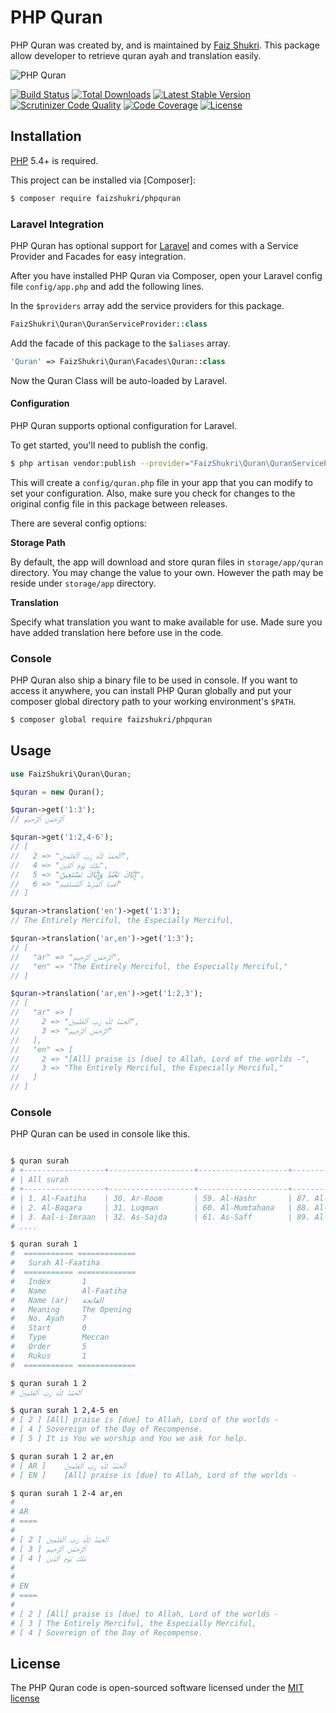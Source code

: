 PHP Quran
=========

PHP Quran was created by, and is maintained by [Faiz Shukri](https://github.com/faizshukri). This package allow developer to retrieve quran ayah and translation easily.

![PHP Quran](https://lh3.googleusercontent.com/ei0Yeh91ImHyXfdhZs49GYvn9dG_NNrInNAU-q77QzQCHUc2rvYn1yj0WHKB_BEobU7axk9-3bDL=w1200-h500-no)

[![Build Status](https://travis-ci.org/faizshukri/phpquran.svg)](https://travis-ci.org/faizshukri/phpquran)
[![Total Downloads](https://poser.pugx.org/faizshukri/phpquran/d/total.svg)](https://packagist.org/packages/faizshukri/phpquran)
[![Latest Stable Version](https://poser.pugx.org/faizshukri/phpquran/v/stable.svg)](https://packagist.org/packages/faizshukri/phpquran)
[![Scrutinizer Code Quality](https://scrutinizer-ci.com/g/faizshukri/phpquran/badges/quality-score.png?b=master)](https://scrutinizer-ci.com/g/faizshukri/phpquran/?branch=master)
[![Code Coverage](https://scrutinizer-ci.com/g/faizshukri/phpquran/badges/coverage.png?b=master)](https://scrutinizer-ci.com/g/faizshukri/phpquran/?branch=master)
[![License](https://poser.pugx.org/faizshukri/phpquran/license.svg)](https://packagist.org/packages/faizshukri/phpquran)

## Installation

[PHP](https://php.net) 5.4+ is required.

This project can be installed via [Composer]:

``` bash
$ composer require faizshukri/phpquran
```

### Laravel Integration

PHP Quran has optional support for [Laravel](https://laravel.com) and comes with a Service Provider and Facades for easy integration.

After you have installed PHP Quran via Composer, open your Laravel config file `config/app.php` and add the following lines.

In the `$providers` array add the service providers for this package.

```php
FaizShukri\Quran\QuranServiceProvider::class
```

Add the facade of this package to the `$aliases` array.

```php
'Quran' => FaizShukri\Quran\Facades\Quran::class
```

Now the Quran Class will be auto-loaded by Laravel.

#### Configuration

PHP Quran supports optional configuration for Laravel.

To get started, you'll need to publish the config.

```bash
$ php artisan vendor:publish --provider="FaizShukri\Quran\QuranServiceProvider"
```

This will create a `config/quran.php` file in your app that you can modify to set your configuration. Also, make sure you check for changes to the original config file in this package between releases.

There are several config options:

**Storage Path**

By default, the app will download and store quran files in `storage/app/quran` directory. You may change the value to your own. However the path may be reside under `storage/app` directory.

**Translation**

Specify what translation you want to make available for use. Made sure you have added translation here before use in the code.

### Console

PHP Quran also ship a binary file to be used in console. If you want to access it anywhere, you can install PHP Quran globally and put your composer global directory path to your working environment's `$PATH`.

```bash
$ composer global require faizshukri/phpquran
```

## Usage

```php
use FaizShukri\Quran\Quran;

$quran = new Quran();

$quran->get('1:3');
// ٱلرَّحْمَٰنِ ٱلرَّحِيمِ

$quran->get('1:2,4-6');
// [
//   2 => "ٱلْحَمْدُ لِلَّهِ رَبِّ ٱلْعَٰلَمِينَ",
//   4 => "مَٰلِكِ يَوْمِ ٱلدِّينِ",
//   5 => "إِيَّاكَ نَعْبُدُ وَإِيَّاكَ نَسْتَعِينُ",
//   6 => "ٱهْدِنَا ٱلصِّرَٰطَ ٱلْمُسْتَقِيمَ"
// ]

$quran->translation('en')->get('1:3');
// The Entirely Merciful, the Especially Merciful,

$quran->translation('ar,en')->get('1:3');
// [
//   "ar" => "ٱلرَّحْمَٰنِ ٱلرَّحِيمِ",
//   "en" => "The Entirely Merciful, the Especially Merciful,"
// ]

$quran->translation('ar,en')->get('1:2,3');
// [
//   "ar" => [
//     2 => "ٱلْحَمْدُ لِلَّهِ رَبِّ ٱلْعَٰلَمِينَ",
//     3 => "ٱلرَّحْمَٰنِ ٱلرَّحِيمِ"
//   ],
//   "en" => [
//     2 => "[All] praise is [due] to Allah, Lord of the worlds -",
//     3 => "The Entirely Merciful, the Especially Merciful,"
//   ]
// ]

```

### Console

PHP Quran can be used in console like this.

```bash

$ quran surah
# +------------------+-------------------+--------------------+-------------------+
# | All surah                                                                     |
# +------------------+-------------------+--------------------+-------------------+
# | 1. Al-Faatiha    | 30. Ar-Room       | 59. Al-Hashr       | 87. Al-A'laa      |
# | 2. Al-Baqara     | 31. Luqman        | 60. Al-Mumtahana   | 88. Al-Ghaashiya  |
# | 3. Aal-i-Imraan  | 32. As-Sajda      | 61. As-Saff        | 89. Al-Fajr       |
# ....

$ quran surah 1
#  =========== =============
#   Surah Al-Faatiha
#  =========== =============
#   Index       1
#   Name        Al-Faatiha
#   Name (ar)   الفاتحة
#   Meaning     The Opening
#   No. Ayah    7
#   Start       0
#   Type        Meccan
#   Order       5
#   Rukus       1
#  =========== =============

$ quran surah 1 2
# ٱلْحَمْدُ لِلَّهِ رَبِّ ٱلْعَٰلَمِينَ

$ quran surah 1 2,4-5 en
# [ 2 ]	[All] praise is [due] to Allah, Lord of the worlds -
# [ 4 ]	Sovereign of the Day of Recompense.
# [ 5 ]	It is You we worship and You we ask for help.

$ quran surah 1 2 ar,en
# [ AR ]	ٱلْحَمْدُ لِلَّهِ رَبِّ ٱلْعَٰلَمِينَ
# [ EN ]	[All] praise is [due] to Allah, Lord of the worlds -

$ quran surah 1 2-4 ar,en
#
# AR
# ====
#
# [ 2 ]	ٱلْحَمْدُ لِلَّهِ رَبِّ ٱلْعَٰلَمِينَ
# [ 3 ]	ٱلرَّحْمَٰنِ ٱلرَّحِيمِ
# [ 4 ]	مَٰلِكِ يَوْمِ ٱلدِّينِ
#
#
# EN
# ====
#
# [ 2 ]	[All] praise is [due] to Allah, Lord of the worlds -
# [ 3 ]	The Entirely Merciful, the Especially Merciful,
# [ 4 ]	Sovereign of the Day of Recompense.

```

## License

The PHP Quran code is open-sourced software licensed under the [MIT license](http://opensource.org/licenses/MIT)
